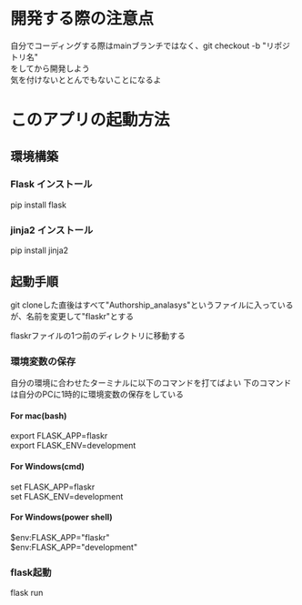 # 開発する際の注意点
自分でコーディングする際はmainブランチではなく、git checkout -b "リポジトリ名"  
をしてから開発しよう  
気を付けないととんでもないことになるよ


# このアプリの起動方法
## 環境構築
### Flask インストール
pip install flask
### jinja2 インストール
pip install jinja2
## 起動手順

git cloneした直後はすべて"Authorship_analasys"というファイルに入っているが、名前を変更して"flaskr"とする

flaskrファイルの1つ前のディレクトリに移動する

### 環境変数の保存
自分の環境に合わせたターミナルに以下のコマンドを打てばよい
下のコマンドは自分のPCに1時的に環境変数の保存をしている
#### For mac(bash)
export FLASK_APP=flaskr  
export FLASK_ENV=development

#### For Windows(cmd)
set FLASK_APP=flaskr  
set FLASK_ENV=development

#### For Windows(power shell)
$env:FLASK_APP="flaskr"  
$env:FLASK_APP="development"

### flask起動
flask run
